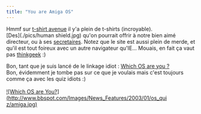```yaml
---
title: "You are Amiga OS"
---
```


Hmmf sur [t-shirt avenue](http://www.t-shirtavenue.com) il y'a plein de
t-shirts (incroyable).  
[Des](./pics/human shield.jpg) qu'on pourrait offrir à notre bien aimé
directeur, ou à ses [secretaires](./pics/windows.jpg). Notez que le site est
aussi plein de merde, et qu'il est tout foireux avec un autre navigateur
qu'IE... Mouais, en fait ça vaut pas [thinkgeek](http://www.thinkgeek.com) :)

Bon, tant que je suis lancé de le linkage idiot : [Which OS are you
?](http://bbspot.com/News/2003/01/os_quiz.php)  
Bon, évidemment je tombe pas sur ce que je voulais mais c'est toujours comme
ça avec les quiz idiots :)  
[  
![Which OS are You?](http://www.bbspot.com/Images/News_Features/2003/01/os_qui
z/amiga.jpg)](http://bbspot.com/News/2003/01/os_quiz.php)

